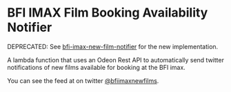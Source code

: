 # BFI IMAX Film Booking Availability Notifier

DEPRECATED: See [bfi-imax-new-film-notifier](https://github.com/jamesgawn/bfi-imax-new-film-notifier) for the new implementation. 

A lambda function that uses an Odeon Rest API to automatically send twitter notifications of new films available for booking at the BFI imax. 

You can see the feed at on twitter [@bfiimaxnewfilms](https://twitter.com/bfiimaxnewfilms).
